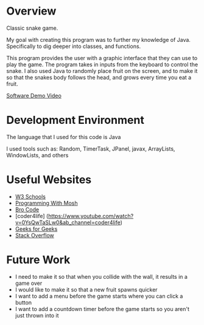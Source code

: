 # Overview

Classic snake game.

My goal with creating this program was to further my knowledge of Java. Specifically to dig deeper into classes, and functions.

This program provides the user with a graphic interface that they can use to play the game. The program takes in inputs from the keyboard to control the snake.
I also used Java to randomly place fruit on the screen, and to make it so that the snakes body follows the head, and grows every time you eat a fruit.

[Software Demo Video](https://youtu.be/jJJsjhBKHYM)

# Development Environment

The language that I used for this code is Java

I used tools such as: Random, TimerTask, JPanel, javax, ArrayLists, WindowLists, and others

# Useful Websites

-   [W3 Schools](https://www.w3schools.com/java/)
-   [Programming With Mosh](https://www.youtube.com/watch?v=eIrMbAQSU34&ab_channel=ProgrammingwithMosh)
-   [Bro Code](https://www.youtube.com/watch?v=bI6e6qjJ8JQ&ab_channel=BroCode)
-   [coder4life] (https://www.youtube.com/watch?v=0YsQwTaSLw0&ab_channel=coder4life)
-   [Geeks for Geeks](https://www.geeksforgeeks.org/design-snake-game/#)
-   [Stack Overflow](https://stackoverflow.com/)

# Future Work

-   I need to make it so that when you collide with the wall, it results in a game over
-   I would like to make it so that a new fruit spawns quicker
-   I want to add a menu before the game starts where you can click a button
-   I want to add a countdown timer before the game starts so you aren't just thrown into it
